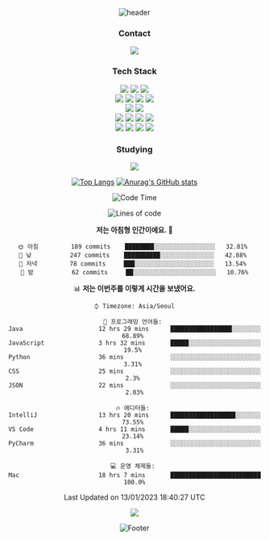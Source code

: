 <div align="center">

![header](https://capsule-render.vercel.app/api?type=waving&color=auto&height=200&section=header&text=I'm%20Jeonghyeon%&fontSize=50)

<h3>Contact</h3>

<div>
  <a href="mailto:bujjaf@gmail.com"><img src="https://img.shields.io/badge/Gmail-D14836?style=for-the-badge&logo=gmail&logoColor=white&link=mailto:bujjaf@gmail.com"/></a></p>
</div>

<h3>Tech Stack</h3>

<div>  
  <img src="https://img.shields.io/badge/Java-007396?style=for-the-badge&logo=Java&logoColor=white">
  <img src="https://img.shields.io/badge/Spring-6DB33F?style=for-the-badge&logo=Spring&logoColor=white">
  <img src="https://img.shields.io/badge/Spring_Boot-F2F4F9?style=for-the-badge&logo=spring-boot">
  <br/>
  
  <img src="https://img.shields.io/badge/Oracle-F80000?style=for-the-badge&logo=oracle&logoColor=black">
  <img src="https://img.shields.io/badge/MySQL-005C84?style=for-the-badge&logo=mysql&logoColor=white">
  <img src="https://img.shields.io/badge/AWS EC2-232f3e?style=for-the-badge&logo=Amazon AWS&logoColor=white">
  <img src="https://img.shields.io/badge/AWS RDS-232f3e?style=for-the-badge&logo=Amazon AWS&logoColor=white">
  <br/>

  <img src="https://img.shields.io/badge/JavaScript-323330?style=for-the-badge&logo=javascript&logoColor=F7DF1E">
  <img src="https://img.shields.io/badge/Bootstrap-563D7C?style=for-the-badge&logo=bootstrap&logoColor=white">
  <br/>
  
  <img src="https://img.shields.io/badge/Eclipse-2C2255?style=for-the-badge&logo=eclipse&logoColor=white">
  <img src="https://img.shields.io/badge/IntelliJ_IDEA-000000.svg?style=for-the-badge&logo=intellij-idea&logoColor=white">
  <img src="https://img.shields.io/badge/VSCode-0078D4?style=for-the-badge&logo=visual%20studio%20code&logoColor=white"> 
  <img src="https://img.shields.io/badge/Postman-FF6C37?style=for-the-badge&logo=Postman&logoColor=white">
  <br/>
  
  <img src="https://img.shields.io/badge/Notion-000000?style=for-the-badge&logo=notion&logoColor=white">
  <img src="https://img.shields.io/badge/Discord-5865F2?style=for-the-badge&logo=discord&logoColor=white">
  <img src="https://img.shields.io/badge/Slack-4A154B?style=for-the-badge&logo=slack&logoColor=white">
  <img src="https://img.shields.io/badge/Trello-0052CC?style=for-the-badge&logo=trello&logoColor=white">
</div>

<h3>Studying</h3>

<div>
  <img src="https://img.shields.io/badge/Docker-2CA5E0?style=for-the-badge&logo=docker&logoColor=white">
  <!-- <img src=""> -->
</div>

<p></p>

[![Top Langs](https://github-readme-stats.vercel.app/api/top-langs/?username=O-sulloc&layout=compact)](https://github.com/O-sulloc/github-readme-stats)
[![Anurag's GitHub stats](https://github-readme-stats.vercel.app/api?username=O-sulloc)](https://github.com/O-sulloc/github-readme-stats)

<p></p>

<!--START_SECTION:waka-->
![Code Time](http://img.shields.io/badge/Code%20Time-235%20hrs%2053%20mins-blue)

![Lines of code](https://img.shields.io/badge/%EC%A0%80%EB%8A%94%20%EC%97%AC%ED%83%9C%EA%B9%8C%EC%A7%80%20-7%20Million%20%EC%A4%84%EC%9D%98%20%EC%BD%94%EB%93%9C%EB%A5%BC%20%EC%9E%91%EC%84%B1%ED%96%88%EC%96%B4%EC%9A%94.-blue)

**저는 아침형 인간이에요. 🐤** 

```text
🌞 아침         189 commits    ████████░░░░░░░░░░░░░░░░░   32.81% 
🌆 낮　         247 commits    ██████████░░░░░░░░░░░░░░░   42.88% 
🌃 저녁         78 commits     ███░░░░░░░░░░░░░░░░░░░░░░   13.54% 
🌙 밤　         62 commits     ██░░░░░░░░░░░░░░░░░░░░░░░   10.76%

```


📊 **저는 이번주를 이렇게 시간을 보냈어요.** 

```text
⌚︎ Timezone: Asia/Seoul

💬 프로그래밍 언어들: 
Java                     12 hrs 29 mins      █████████████████░░░░░░░░   68.89% 
JavaScript               3 hrs 32 mins       █████░░░░░░░░░░░░░░░░░░░░   19.5% 
Python                   36 mins             ░░░░░░░░░░░░░░░░░░░░░░░░░   3.31% 
CSS                      25 mins             ░░░░░░░░░░░░░░░░░░░░░░░░░   2.3% 
JSON                     22 mins             ░░░░░░░░░░░░░░░░░░░░░░░░░   2.03%

🔥 에디터들: 
IntelliJ                 13 hrs 20 mins      ██████████████████░░░░░░░   73.55% 
VS Code                  4 hrs 11 mins       █████░░░░░░░░░░░░░░░░░░░░   23.14% 
PyCharm                  36 mins             ░░░░░░░░░░░░░░░░░░░░░░░░░   3.31%

💻 운영 체제들: 
Mac                      18 hrs 7 mins       █████████████████████████   100.0%

```


 Last Updated on 13/01/2023 18:40:27 UTC
<!--END_SECTION:waka-->

<p></p>

<a href="https://hits.seeyoufarm.com"><img src="https://hits.seeyoufarm.com/api/count/incr/badge.svg?url=https%3A%2F%2Fgithub.com%2FO-sulloc&count_bg=%23555555&title_bg=%23555555&icon=github.svg&icon_color=%23E7E7E7&title=GitHub&edge_flat=false"/></a>

![Footer](https://capsule-render.vercel.app/api?type=waving&color=auto&height=200&section=footer)
